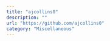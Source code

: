 ```yaml
---
title: "ajcollins0"
description: ""
url: "https://github.com/ajcollins0"
category: "Miscellaneous"
---
```

